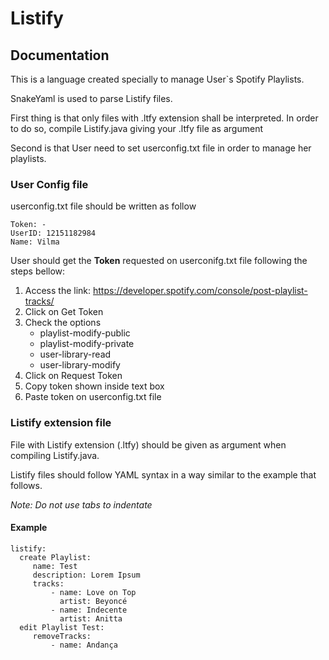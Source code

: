 # Listify

## Documentation

This is a language created specially to manage User`s Spotify Playlists.

SnakeYaml is used to parse Listify files.

First thing is that only files with .ltfy extension shall be interpreted. In order to do so, compile 
Listify.java giving your .ltfy file as argument

Second is that User need to set userconfig.txt file in order to manage her playlists.


### User Config file

userconfig.txt file should be written as follow

    Token: -
    UserID: 12151182984
    Name: Vilma

User should get the **Token** requested on userconifg.txt file following the steps bellow:
1. Access the link: https://developer.spotify.com/console/post-playlist-tracks/
2. Click on Get Token
3. Check the options 
    - playlist-modify-public
    - playlist-modify-private
    - user-library-read
    - user-library-modify
4. Click on Request Token
5. Copy token shown inside text box
6. Paste token on userconfig.txt file
    
### Listify extension file

File with Listify extension (.ltfy) should be given as argument when compiling Listify.java.

Listify files should follow YAML syntax in a way similar to the example that follows.

*Note: Do not use tabs to indentate*

#### Example

    listify:
      create Playlist:
         name: Test
         description: Lorem Ipsum
         tracks:
             - name: Love on Top
               artist: Beyoncé
             - name: Indecente
               artist: Anitta
      edit Playlist Test:
         removeTracks: 
             - name: Andança
